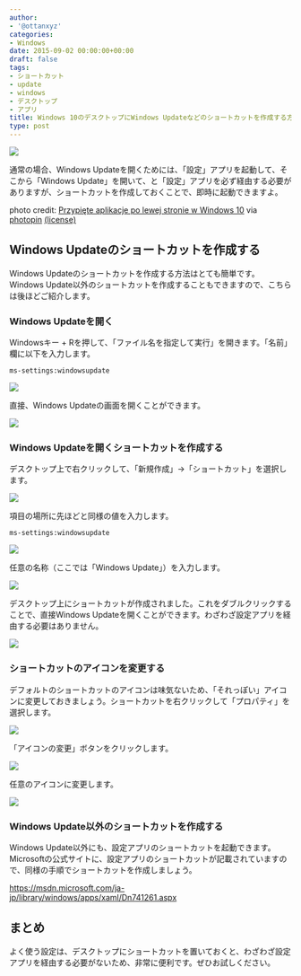 ```yaml
---
author:
- '@ottanxyz'
categories:
- Windows
date: 2015-09-02 00:00:00+00:00
draft: false
tags:
- ショートカット
- update
- windows
- デスクトップ
- アプリ
title: Windows 10のデスクトップにWindows Updateなどのショートカットを作成する方法
type: post
---
```


![](150902-55e674bd9571a.jpg)






通常の場合、Windows Updateを開くためには、「設定」アプリを起動して、そこから「Windows Update」を開いて、と「設定」アプリを必ず経由する必要がありますが、ショートカットを作成しておくことで、即時に起動できますよ。





photo credit: [Przypięte aplikacje po lewej stronie w Windows 10](http://www.flickr.com/photos/126940499@N05/15458197175) via [photopin](http://photopin.com) [(license)](https://creativecommons.org/licenses/by-nd/2.0/)





## Windows Updateのショートカットを作成する





Windows Updateのショートカットを作成する方法はとても簡単です。Windows Update以外のショートカットを作成することもできますので、こちらは後ほどご紹介します。





### Windows Updateを開く





Windowsキー + Rを押して、「ファイル名を指定して実行」を開きます。「名前」欄に以下を入力します。





    ms-settings:windowsupdate





![](150902-55e674bece54e.png)






直接、Windows Updateの画面を開くことができます。





![](150902-55e674c01a286.png)






### Windows Updateを開くショートカットを作成する





デスクトップ上で右クリックして、「新規作成」→「ショートカット」を選択します。





![](150902-55e674c1b9587.png)






項目の場所に先ほどと同様の値を入力します。





    ms-settings:windowsupdate





![](150902-55e674c351d5a.png)






任意の名称（ここでは「Windows Update」）を入力します。





![](150902-55e674c4c3da5.png)






デスクトップ上にショートカットが作成されました。これをダブルクリックすることで、直接Windows Updateを開くことができます。わざわざ設定アプリを経由する必要はありません。





![](150902-55e674c651d76.png)






### ショートカットのアイコンを変更する





デフォルトのショートカットのアイコンは味気ないため、「それっぽい」アイコンに変更しておきましょう。ショートカットを右クリックして「プロパティ」を選択します。





![](150902-55e674c79e439.png)






「アイコンの変更」ボタンをクリックします。





![](150902-55e674c9aedef.png)






任意のアイコンに変更します。





![](150902-55e674caec27a.png)






### Windows Update以外のショートカットを作成する





Windows Update以外にも、設定アプリのショートカットを起動できます。Microsoftの公式サイトに、設定アプリのショートカットが記載されていますので、同様の手順でショートカットを作成しましょう。



https://msdn.microsoft.com/ja-jp/library/windows/apps/xaml/Dn741261.aspx



## まとめ





よく使う設定は、デスクトップにショートカットを置いておくと、わざわざ設定アプリを経由する必要がないため、非常に便利です。ぜひお試しください。